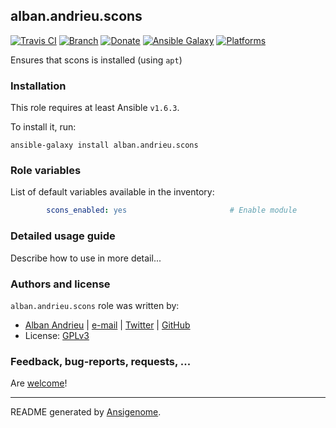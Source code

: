 ## alban.andrieu.scons

[![Travis CI](http://img.shields.io/travis/AlbanAndrieu/ansible-scons.svg?style=flat)](http://travis-ci.org/AlbanAndrieu/ansible-scons) [![Branch](http://img.shields.io/github/tag/AlbanAndrieu/ansible-scons.svg?style=flat-square)](https://github.com/AlbanAndrieu/ansible-scons/tree/master) [![Donate](https://img.shields.io/gratipay/AlbanAndrieu.svg?style=flat)](https://www.gratipay.com/AlbanAndrieu)  [![Ansible Galaxy](http://img.shields.io/badge/galaxy-alban.andrieu.scons-blue.svg?style=flat)](https://galaxy.ansible.com/list#/roles/1628) [![Platforms](http://img.shields.io/badge/platforms-ubuntu-lightgrey.svg?style=flat)](#)

Ensures that scons is installed (using `apt`)

### Installation

This role requires at least Ansible `v1.6.3`.

To install it, run:

    ansible-galaxy install alban.andrieu.scons



### Role variables

List of default variables available in the inventory:

```yaml
        scons_enabled: yes                       # Enable module
```


### Detailed usage guide

Describe how to use in more detail...


### Authors and license

`alban.andrieu.scons` role was written by:
- [Alban Andrieu](fr.linkedin.com/in/nabla/) | [e-mail](mailto:alban.andrieu@free.fr) | [Twitter](https://twitter.com/AlbanAndrieu) | [GitHub](https://github.com/AlbanAndrieu)
- License: [GPLv3](https://tldrlegal.com/license/gnu-general-public-license-v3-%28gpl-3%29)

### Feedback, bug-reports, requests, ...

Are [welcome](https://github.com/AlbanAndrieu/ansible-scons/issues)!

***

README generated by [Ansigenome](https://github.com/nickjj/ansigenome/).
